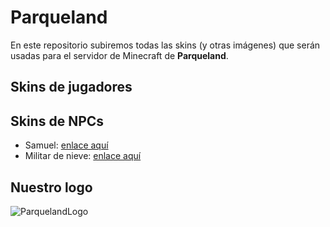 # Parqueland
En este repositorio subiremos todas las skins (y otras imágenes) que serán usadas para el servidor de Minecraft de **Parqueland**.

## Skins de jugadores

## Skins de NPCs
- Samuel: [enlace aquí](https://parqueland.ml/samuelnpc.png)
- Militar de nieve: [enlace aquí](https://parqueland.ml/militarnieve.png)

## Nuestro logo
![ParquelandLogo](https://alex22-sv.tk/parqueland.png)
